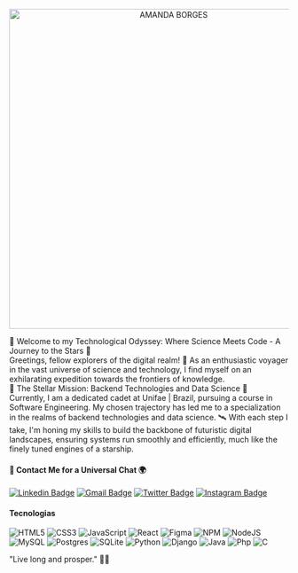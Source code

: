 <p align="center">
<img width="577" alt="AMANDA BORGES" src="https://github.com/amandadecassiaborges/amandadecassiaborges/assets/67706498/56ebb157-2bbc-4eec-8bd2-48b711feeb29">
</p>
🚀 Welcome to my Technological Odyssey: Where Science Meets Code - A Journey to the Stars 🌌
<br>
Greetings, fellow explorers of the digital realm! 🌟 As an enthusiastic voyager in the vast universe of science and technology, I find myself on an exhilarating expedition towards the frontiers of knowledge.

<br>
🔭 The Stellar Mission: Backend Technologies and Data Science 🌌
<br>
Currently, I am a dedicated cadet at Unifae | Brazil, pursuing a course in Software Engineering. My chosen trajectory has led me to a specialization in the realms of backend technologies and data science. 🛰️ With each step I take, I'm honing my skills to build the backbone of futuristic digital landscapes, ensuring systems run smoothly and efficiently, much like the finely tuned engines of a starship.

#### 🔗 Contact Me for a Universal Chat 🌍

[![Linkedin Badge](https://img.shields.io/badge/-Amanda%20Borges-961e53?style=flat-square&logo=Linkedin&logoColor=white&link=https://www.linkedin.com/in/amandadecassiaborges/)](https://www.linkedin.com/in/amandadecassiaborges/)
[![Gmail Badge](https://img.shields.io/badge/-amandaborgeses@gmail.com-961e53?style=flat-square&logo=Gmail&logoColor=white&link=mailto:amandaborgeses@gmail.com)](mailto:amandaborgeses@gmail.com)
[![Twitter Badge](https://img.shields.io/badge/-@amandaborgeses-961e53?style=flat-square&labelColor=961e53&logo=twitter&logoColor=white&link=https://twitter.com/amandaborgeses)](https://twitter.com/amandaborgeses) 
[![Instagram Badge](https://img.shields.io/badge/-amandadecassiaborges-961e53?style=flat-square&logo=Instagram&logoColor=white&link=https://www.instagram.com/amandadecassiaborges/)](https://www.Instagram.com/amandadecassiaborges/)

#### Tecnologias
![HTML5](https://img.shields.io/badge/html5-%23E34F26.svg?style=for-the-badge&logo=html5&logoColor=white) 
![CSS3](https://img.shields.io/badge/css3-%231572B6.svg?style=for-the-badge&logo=css3&logoColor=white) 
![JavaScript](https://img.shields.io/badge/javascript-%23323330.svg?style=for-the-badge&logo=javascript&logoColor=%23F7DF1E) 
![React](https://img.shields.io/badge/react-%2320232a.svg?style=for-the-badge&logo=react&logoColor=%2361DAFB)
![Figma](https://img.shields.io/badge/figma-%23F24E1E.svg?style=for-the-badge&logo=figma&logoColor=white)
![NPM](https://img.shields.io/badge/NPM-%23000000.svg?style=for-the-badge&logo=npm&logoColor=white) 
![NodeJS](https://img.shields.io/badge/node.js-6DA55F?style=for-the-badge&logo=node.js&logoColor=white)
![MySQL](https://img.shields.io/badge/mysql-%2300f.svg?style=for-the-badge&logo=mysql&logoColor=white) 
![Postgres](https://img.shields.io/badge/postgres-%23316192.svg?style=for-the-badge&logo=postgresql&logoColor=white)
![SQLite](https://img.shields.io/badge/sqlite-%2307405e.svg?style=for-the-badge&logo=sqlite&logoColor=white) 
![Python](https://img.shields.io/badge/python-3670A0?style=for-the-badge&logo=python&logoColor=ffdd54) 
![Django](https://img.shields.io/badge/django-%23092E20.svg?style=for-the-badge&logo=django&logoColor=white)
![Java](https://img.shields.io/badge/java-%23ED8B00.svg?&style=for-the-badge&logo=java&logoColor=white) 
![Php](https://img.shields.io/badge/php-%23777BB4.svg?&style=for-the-badge&logo=php&logoColor=white)
![C](https://img.shields.io/badge/c%20-%2300599C.svg?&style=for-the-badge&logo=c&logoColor=white)

"Live long and prosper." 🖖🚀

